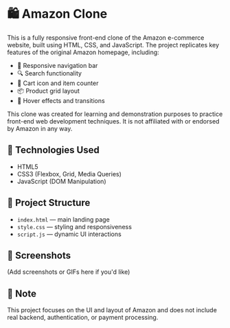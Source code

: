 # 🛍️ Amazon Clone

This is a fully responsive front-end clone of the Amazon e-commerce website, built using HTML, CSS, and JavaScript. The project replicates key features of the original Amazon homepage, including:

- 🧭 Responsive navigation bar
- 🔍 Search functionality
- 🛒 Cart icon and item counter
- 📦 Product grid layout
- 🎨 Hover effects and transitions

This clone was created for learning and demonstration purposes to practice front-end web development techniques. It is not affiliated with or endorsed by Amazon in any way.

## 🚀 Technologies Used

- HTML5
- CSS3 (Flexbox, Grid, Media Queries)
- JavaScript (DOM Manipulation)

## 📁 Project Structure

- `index.html` — main landing page
- `style.css` — styling and responsiveness
- `script.js` — dynamic UI interactions

## 📸 Screenshots

(Add screenshots or GIFs here if you'd like)

## 📌 Note

This project focuses on the UI and layout of Amazon and does not include real backend, authentication, or payment processing.

